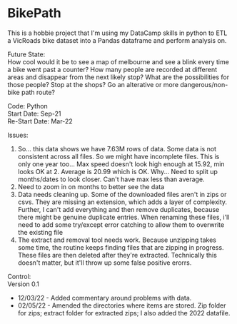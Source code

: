 # BikePath

This is a hobbie project that I'm using my DataCamp skills in python to ETL a VicRoads bike dataset into a Pandas dataframe and perform analysis on.  

Future State:  
How cool would it be to see a map of melbourne and see a blink every time a bike went past a counter?
How many people are recorded at different areas and disappear from the next likely stop?  What are the possibilities for those people?  Stop at the shops?  Go an alterative or more dangerous/non-bike path route?

Code: Python  
Start Date: Sep-21  
Re-Start Date: Mar-22  

Issues:  
1. So... this data shows we have 7.63M rows of data. Some data is not consistent across all files.  So we might have incomplete files.  This is only one year too... Max speed doesn't look high enough at 15.92, min looks OK at 2.  Average is 20.99 which is OK.  Why...  Need to split up months/dates to look closer.  Can't have max less than average.
2. Need to zoom in on months to better see the data
3. Data needs cleaning up.  Some of the downloaded files aren't in zips or csvs.  They are missing an extension, which adds a layer of complexity.  Further, I can't add everything and then remove duplicates, because there might be genuine duplicate entries.  When renaming these files, i'll need to add some try/except error catching to allow them to overwrite the existing file
4. The extract and removal tool needs work.  Because unzipping takes some time, the routine keeps finding files that are zipping in progress.  These files are then deleted after they're extracted.  Technically this doesn't matter, but it'll throw up some false positive erorrs.


Control:  
Version 0.1  
- 12/03/22 - Added commentary around problems with data.  
- 02/05/22 - Amended the directories where items are stored.  Zip folder for zips; extract folder for extracted zips;  I also added the 2022 datafile.
